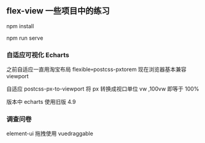 ## flex-view 一些项目中的练习

npm install

npm run serve

### 自适应可视化 Echarts

之前自适应一直用淘宝布局 flexible`+`postcss-pxtorem 现在浏览器基本兼容 viewport

自适应 postcss-px-to-viewport 将 px 转换成视口单位 vw ,100vw 即等于 100%

版本中 echarts 使用旧版 4.9

### 调查问卷

element-ui
拖拽使用 vuedraggable
